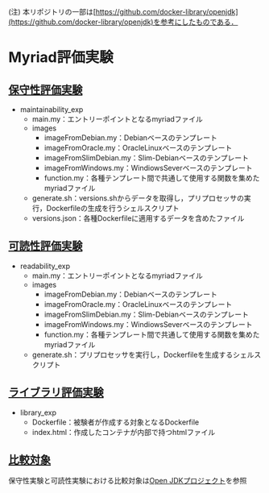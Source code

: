 (注) 本リポジトリの一部は[https://github.com/docker-library/openjdk](https://github.com/docker-library/openjdk)を参考にしたものである．
# Myriad評価実験
## [保守性評価実験](./maintanability_exp)
- maintainability_exp
    - main.my：エントリーポイントとなるmyriadファイル
    - images
        - imageFromDebian.my：Debianベースのテンプレート
        - imageFromOracle.my：OracleLinuxベースのテンプレート
        - imageFromSlimDebian.my：Slim-Debianベースのテンプレート
        - imageFromWindows.my：WindiowsSeverベースのテンプレート
        - function.my：各種テンプレート間で共通して使用する関数を集めたmyriadファイル
    - generate.sh：versions.shからデータを取得し，プリプロセッサの実行，Dockerfileの生成を行うシェルスクリプト
    - versions.json：各種Dockerfileに適用するデータを含めたファイル

## [可読性評価実験](./readability_exp)
- readability_exp
    - main.my：エントリーポイントとなるmyriadファイル
    - images
        - imageFromDebian.my：Debianベースのテンプレート
        - imageFromOracle.my：OracleLinuxベースのテンプレート
        - imageFromSlimDebian.my：Slim-Debianベースのテンプレート
        - imageFromWindows.my：WindiowsSeverベースのテンプレート
        - function.my：各種テンプレート間で共通して使用する関数を集めたmyriadファイル
    - generate.sh：プリプロセッサを実行し，Dockerfileを生成するシェルスクリプト

## [ライブラリ評価実験](./library_exp)
- library_exp
    - Dockerfile：被験者が作成する対象となるDockerfile
    - index.html：作成したコンテナが内部で持つhtmlファイル

## [比較対象](https://github.com/docker-library/openjdk/tree/4310f07d73b56b8fe43afac20ce9bc42ee03f11f)
保守性実験と可読性実験における比較対象は[Open JDKプロジェクト](https://github.com/docker-library/openjdk/tree/4310f07d73b56b8fe43afac20ce9bc42ee03f11f)を参照